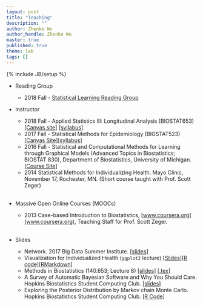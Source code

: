 ```yaml
---
layout: post
title: "Teaching"
description: ""
author: Zhenke Wu
author_handle: Zhenke Wu
master: true
published: true
theme: lab
tags: []
---
```

{% include JB/setup %}

* Reading Group
    + 2018 Fall - [Statistical Learning Reading Group](/teaching/statistical_learning_reading_group)

* Instructor
	+ 2018 Fall - Applied Statistics III: Longitudinal Analysis (BIOSTAT653) [[Canvas site]](https://umich.instructure.com/courses/240497) [[syllabus]](https://sph.umich.edu/academics/courses/syllabi/BIOSTAT653.pdf)
    + 2017 Fall - Statistical Methods for Epidemiology (BIOSTAT523) [[Canvas Site]](https://umich.instructure.com/courses/212456)[[syllabus]](https://sph.umich.edu/academics/courses/display_course.cfm?courseID=BIOSTAT523)
    + 2016 Fall - Statistical and Computational Methods for Learning through Graphical Models (Advanced 
    Topics in Biostatistics; BIOSTAT 830), Department of Biostatistics, University of Michigan.[[Course Site]](/teaching/graphical_model)
	+ 2014 Statistical Methods for Individualizing Health. Mayo Clinic, November 17, Rochester, MN. (Short course taught with Prof. Scott Zeger)<br><br>

* Massive Open Online Courses (MOOCs)
    * 2013 Case-based Introduction to Biostatistics, [www.coursera.org](www.coursera.org), Teaching Staff for Prof. Scott Zeger.<br><br>
    	
* Slides
    * Network. 2017 Big Data Summer Institute. [[slides]](/assets/pdfs/slides/teaching/2017/bdsi_network_lecture.pdf)
	* Visualization for Individualized Health (`ggplot2` lecture) [[Slides]](/assets/pdfs/slides/teaching/2016/inhealthvis/2016-02-23-ggplot2_lecture.pdf)[[R code]](/assets/pdfs/slides/teaching/2016/inhealthvis/ggplot2_lecture.R)[[RMarkdown]](/assets/pdfs/slides/teaching/2016/inhealthvis/ggplot2_lecture.rmd)
    * Methods in Biostatistics (140.653; Lecture 8) [[slides]](/assets/pdfs/slides/teaching/2016/140.653/653_Lecture8_11Feb2016.pdf) [[.tex]](/assets/pdfs/slides/teaching/2016/140.653/653_Lecture8_beamer_source.zip)
    * A Survey of Automatic Bayesian Software and Why You Should Care. Hopkins Biostatistics Student Computing Club. [[slides]](/assets/pdfs/slides/teaching/2015/bayesian_softwares.pdf)
	* Exploring the Posterior Distribution by Markov chain Monte Carlo. Hopkins Biostatistics Student Computing Club. [[R Code]](https://github.com/zhenkewu/demo_code)
